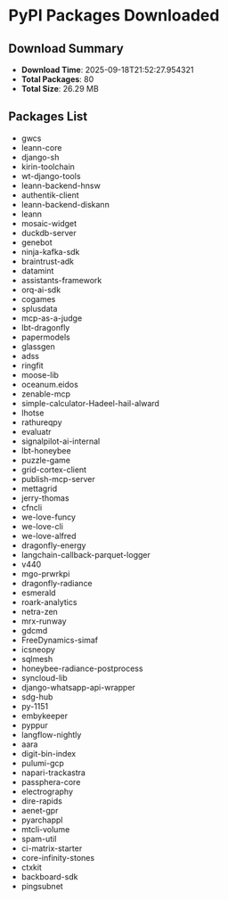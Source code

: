 # PyPI Packages Downloaded

## Download Summary
- **Download Time**: 2025-09-18T21:52:27.954321
- **Total Packages**: 80
- **Total Size**: 26.29 MB

## Packages List
- gwcs
- leann-core
- django-sh
- kirin-toolchain
- wt-django-tools
- leann-backend-hnsw
- authentik-client
- leann-backend-diskann
- leann
- mosaic-widget
- duckdb-server
- genebot
- ninja-kafka-sdk
- braintrust-adk
- datamint
- assistants-framework
- orq-ai-sdk
- cogames
- splusdata
- mcp-as-a-judge
- lbt-dragonfly
- papermodels
- glassgen
- adss
- ringfit
- moose-lib
- oceanum.eidos
- zenable-mcp
- simple-calculator-Hadeel-hail-alward
- lhotse
- rathureqpy
- evaluatr
- signalpilot-ai-internal
- lbt-honeybee
- puzzle-game
- grid-cortex-client
- publish-mcp-server
- mettagrid
- jerry-thomas
- cfncli
- we-love-funcy
- we-love-cli
- we-love-alfred
- dragonfly-energy
- langchain-callback-parquet-logger
- v440
- mgo-prwrkpi
- dragonfly-radiance
- esmerald
- roark-analytics
- netra-zen
- mrx-runway
- gdcmd
- FreeDynamics-simaf
- icsneopy
- sqlmesh
- honeybee-radiance-postprocess
- syncloud-lib
- django-whatsapp-api-wrapper
- sdg-hub
- py-1151
- embykeeper
- pyppur
- langflow-nightly
- aara
- digit-bin-index
- pulumi-gcp
- napari-trackastra
- passphera-core
- electrography
- dire-rapids
- aenet-gpr
- pyarchappl
- mtcli-volume
- spam-util
- ci-matrix-starter
- core-infinity-stones
- ctxkit
- backboard-sdk
- pingsubnet
